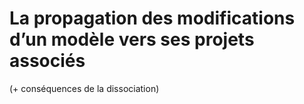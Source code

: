 # La propagation des modifications d’un modèle vers ses projets associés

(+ conséquences de la dissociation) 
